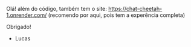 Olá! além do código, também tem o site: https://chat-cheetah-1.onrender.com/ (recomendo por aqui, pois tem a experência completa)

Obrigado! 
- Lucas
